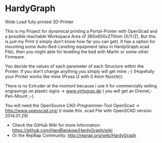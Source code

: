# HardyGraph
Wide Load fully printed 3D-Printer

This is my Project for dynamical printing a Portal-Printer with OpenScad and a possible reachable Workspace Area of 360x600x270mm (X/Y/Z). But this is just my Print (i simply don’t know how far you can get). It has a option for mounting some Auto-Bed-Leveling equipment (also in HardyGraph.scad File), then you might able for levelling the bed with Marlin or some other Firmware. 

You decide the values of each parameter of each Structure within the Printer. If you don’t change anything you simply will get mine ;-) (Hopefully your Printer works like mine (Prusa i2 with 0.4mm Nozzle)). 

There is no Extruder at the moment because i use it for commercially selling engravings on plastic signs -> www.virtograv.de ( you will get an Dremel,- Pen-Mount ;-). 

You will need the OpenSource CAD-Programmer-Tool OpenScad -> http://www.openscad.org/
(i made this .scad File with OpenSCAD version 2014.01.29)

* Check the GitHub Wiki for more Information: https://github.com/HardRainbow/HardyGraph/wiki
* Or the RepRap Community: http://reprap.org/wiki/HardyGraph
